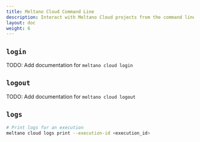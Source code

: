 ```yaml
---
title: Meltano Cloud Command Line
description: Interact with Meltano Cloud projects from the command line.
layout: doc
weight: 6
---
```


## `login`

TODO: Add documentation for `meltano cloud login`

## `logout`

TODO: Add documentation for `meltano cloud logout`

## `logs`

```bash
# Print logs for an execution
meltano cloud logs print --execution-id <execution_id>
```
